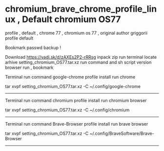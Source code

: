 # chromium_brave_chrome_profile_linux , Default chromium OS77
profile , default , chrome 77 , chromium os 77 , original author griggorii profile default

Bookmark passwd backup !

Download https://yadi.sk/d/zAXEs2P2-rRRsg inpack zip run terminal locate arhive setting_chromium_OS77.tar.xz run command and sh script version browser run , bookmark

Terminal run command google-chrome profile install run chrome

tar xvpf setting_chromium_OS77.tar.xz -C ~/.config/google-chrome

------------------------------------------------------

Terminal run command chromium profile install run chromium browser

tar xvpf setting_chromium_OS77.tar.xz -C ~/.config/chromium

------------------------------------------------------

Terminal run command Brave-Browser profile install run brave browser

tar xvpf setting_chromium_OS77.tar.xz -C ~/.config/BraveSoftware/Brave-Browser

___________________________________________________________________________
